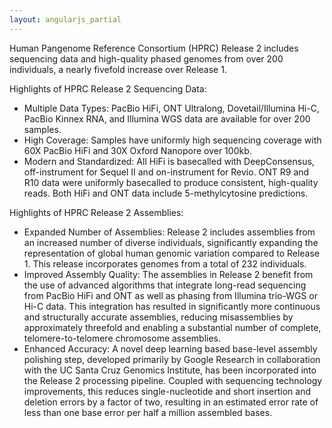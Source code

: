 ```yaml
---
layout: angularjs_partial
---
```


Human Pangenome Reference Consortium (HPRC) Release 2 includes sequencing data and high-quality phased genomes from over 200 individuals, a nearly fivefold increase over Release 1. 

Highlights of HPRC Release 2 Sequencing Data:

 * Multiple Data Types: PacBio HiFi, ONT Ultralong, Dovetail/Illumina Hi-C, PacBio Kinnex RNA, and Illumina WGS data are available for over 200 samples.
 * High Coverage: Samples have uniformly high sequencing coverage with 60X PacBio HiFi and 30X Oxford Nanopore over 100kb.
 * Modern and Standardized: All HiFi is basecalled with DeepConsensus, off-instrument for Sequel II and on-instrument for Revio. ONT R9 and R10 data were uniformly basecalled to produce consistent, high-quality reads. Both HiFi and ONT data include 5-methylcytosine predictions.

Highlights of HPRC Release 2 Assemblies:

* Expanded Number of Assemblies: Release 2 includes assemblies from an increased number of diverse individuals, significantly expanding the representation of global human genomic variation compared to Release 1. This release incorporates genomes from a total of 232 individuals.
* Improved Assembly Quality: The assemblies in Release 2 benefit from the use of advanced algorithms that integrate long-read sequencing from PacBio HiFi and ONT as well as phasing from Illumina trio-WGS or Hi-C data. This integration has resulted in significantly more continuous and structurally accurate assemblies, reducing misassemblies by approximately threefold and enabling a substantial number of complete, telomere-to-telomere chromosome assemblies.
* Enhanced Accuracy: A novel deep learning based base-level assembly polishing step, developed primarily by Google Research in collaboration with the UC Santa Cruz Genomics Institute, has been incorporated into the Release 2 processing pipeline. Coupled with sequencing technology improvements, this reduces single-nucleotide and short insertion and deletion errors by a factor of two, resulting in an estimated error rate of less than one base error per half a million assembled bases.
